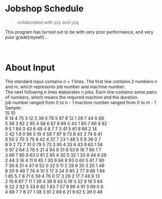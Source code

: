 # Jobshop Schedule

> collaborated with yzy and yzq

This program has turned out to be with very poor performance,
and very poor grade(myself)...  
</br>
</br>
# About Input
The standard input contains n + 1 lines. The first line contains 2 numbers n and m, which represents job number and machine number.  
The next following n lines elaborates n jobs. Each line contains some pairs of numbers, which means the required machine and the duration.  
job number ranged from 0 to n - 1
machine number ranged from 0 to m - 1  
Sample:  
15 10  
8 14 4 75 3 12 2 38 0 76 5 97 9 12 1 29 7 44 6 66  
5 38 3 82 2 85 4 58 6 87 9 89 0 43 1 80 7 69 8 92  
9 5 1 84 0 43 6 48 4 8 7 7 3 41 5 61 8 66 2 14  
2 42 1 8 0 96 5 19 4 59 7 97 9 73 8 43 3 74 6 41  
6 55 2 70 3 75 8 42 4 37 7 23 1 48 5 5 9 38 0 7  
8 9 2 72 7 31 0 79 5 73 3 95 4 25 6 43 9 60 1 56  
0 97 2 64 3 78 5 21 4 94 9 31 8 53 6 16 7 86 1 7  
3 86 7 85 9 63 0 61 2 65 4 30 5 32 1 33 8 44 6 59  
2 44 3 16 4 11 6 45 1 30 9 84 8 93 0 60 5 61 7 90  
7 36 8 31 4 47 6 52 0 32 5 11 2 28 9 35 3 20 1 49  
8 20 6 49 7 74 4 10 5 17 3 34 0 85 2 77 9 68 1 84  
1 85 5 7 8 71 6 59 4 76 0 17 3 29 2 17 7 48 9 13  
2 15 6 87 7 11 1 39 4 39 8 43 0 19 3 32 9 16 5 64  
6 32 2 92 5 33 8 82 1 83 7 57 9 99 4 91 3 99 0 8  
4 88 7 7 8 27 1 38 3 91 2 69 6 21 9 62 5 39 0 48  
